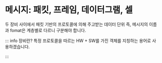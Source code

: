 # 메시지: 패킷, 프레임, 데이터그램, 셀

두 장비 사이에서 패킷 기반의 프로토콜에 의해 주고받는 데이터 단위 즉, 메시지의 이름과 fomat은 계층별로 다르니 구분해야 합니다.

::: info 장비란?
특정 프로토콜을 따르는 HW + SW를 가진 객체를 지칭하는 용어로 사용하겠습니다.

:::
